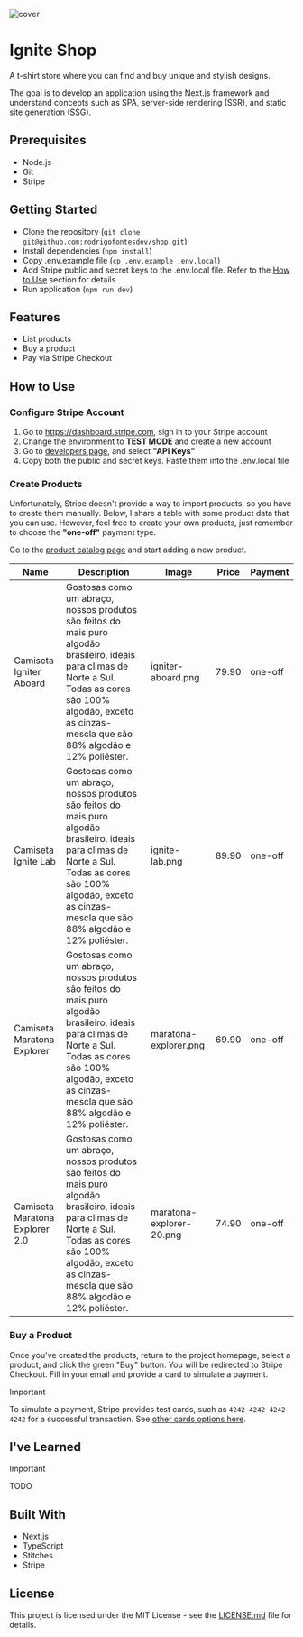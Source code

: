 ![cover](https://github.com/user-attachments/assets/16fd9822-3090-4d14-8c33-241dad22f8be)

# Ignite Shop

A t-shirt store where you can find and buy unique and stylish designs.

The goal is to develop an application using the Next.js framework and understand concepts such as SPA, server-side rendering (SSR), and static site generation (SSG).

## Prerequisites

- Node.js
- Git
- Stripe

## Getting Started

- Clone the repository (`git clone git@github.com:rodrigofontesdev/shop.git`)
- Install dependencies (`npm install`)
- Copy .env.example file (`cp .env.example .env.local`)
- Add Stripe public and secret keys to the .env.local file. Refer to the [How to Use](#how-to-use) section for details
- Run application (`npm run dev`)

## Features

- List products
- Buy a product
- Pay via Stripe Checkout

## How to Use

### Configure Stripe Account

1. Go to https://dashboard.stripe.com, sign in to your Stripe account
2. Change the environment to **TEST MODE** and create a new account
3. Go to [developers page](https://dashboard.stripe.com/test/developers), and select **"API Keys"**
4. Copy both the public and secret keys. Paste them into the .env.local file

### Create Products

Unfortunately, Stripe doesn't provide a way to import products, so you have to create them manually. Below, I share a table with some product data that you can use. However, feel free to create your own products, just remember to choose the **"one-off"** payment type.

Go to the [product catalog page](https://dashboard.stripe.com/test/products) and start adding a new product.

| Name | Description | Image | Price | Payment |
| ------------- | ------------- | ------------- | ------------- | ------------- |
| Camiseta Igniter Aboard | Gostosas como um abraço, nossos produtos são feitos do mais puro algodão brasileiro, ideais para climas de Norte a Sul. Todas as cores são 100% algodão, exceto as cinzas-mescla que são 88% algodão e 12% poliéster. | igniter-aboard.png | 79.90 | one-off |
| Camiseta Ignite Lab | Gostosas como um abraço, nossos produtos são feitos do mais puro algodão brasileiro, ideais para climas de Norte a Sul. Todas as cores são 100% algodão, exceto as cinzas-mescla que são 88% algodão e 12% poliéster. | ignite-lab.png| 89.90 | one-off |
| Camiseta Maratona Explorer | Gostosas como um abraço, nossos produtos são feitos do mais puro algodão brasileiro, ideais para climas de Norte a Sul. Todas as cores são 100% algodão, exceto as cinzas-mescla que são 88% algodão e 12% poliéster. | maratona-explorer.png | 69.90 | one-off |
| Camiseta Maratona Explorer 2.0 | Gostosas como um abraço, nossos produtos são feitos do mais puro algodão brasileiro, ideais para climas de Norte a Sul. Todas as cores são 100% algodão, exceto as cinzas-mescla que são 88% algodão e 12% poliéster. | maratona-explorer-20.png | 74.90 | one-off |

### Buy a Product

Once you've created the products, return to the project homepage, select a product, and click the green "Buy" button. You will be redirected to Stripe Checkout. Fill in your email and provide a card to simulate a payment.

> [!IMPORTANT]
> To simulate a payment, Stripe provides test cards, such as `4242 4242 4242 4242` for a successful transaction. See [other cards options here](https://docs.stripe.com/testing?testing-method=card-numbers#cards).

## I've Learned

> [!IMPORTANT]
> TODO

## Built With

- Next.js
- TypeScript
- Stitches
- Stripe

## License

This project is licensed under the MIT License - see the [LICENSE.md](LICENSE) file for details.

